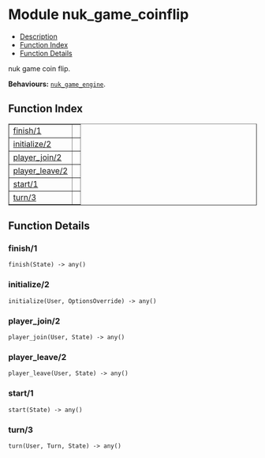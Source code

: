 

# Module nuk_game_coinflip #
* [Description](#description)
* [Function Index](#index)
* [Function Details](#functions)

nuk game coin flip.

__Behaviours:__ [`nuk_game_engine`](nuk_game_engine.md).

<a name="index"></a>

## Function Index ##


<table width="100%" border="1" cellspacing="0" cellpadding="2" summary="function index"><tr><td valign="top"><a href="#finish-1">finish/1</a></td><td></td></tr><tr><td valign="top"><a href="#initialize-2">initialize/2</a></td><td></td></tr><tr><td valign="top"><a href="#player_join-2">player_join/2</a></td><td></td></tr><tr><td valign="top"><a href="#player_leave-2">player_leave/2</a></td><td></td></tr><tr><td valign="top"><a href="#start-1">start/1</a></td><td></td></tr><tr><td valign="top"><a href="#turn-3">turn/3</a></td><td></td></tr></table>


<a name="functions"></a>

## Function Details ##

<a name="finish-1"></a>

### finish/1 ###

`finish(State) -> any()`

<a name="initialize-2"></a>

### initialize/2 ###

`initialize(User, OptionsOverride) -> any()`

<a name="player_join-2"></a>

### player_join/2 ###

`player_join(User, State) -> any()`

<a name="player_leave-2"></a>

### player_leave/2 ###

`player_leave(User, State) -> any()`

<a name="start-1"></a>

### start/1 ###

`start(State) -> any()`

<a name="turn-3"></a>

### turn/3 ###

`turn(User, Turn, State) -> any()`


